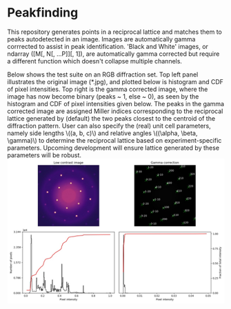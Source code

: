 # Peakfinding
This repository generates points in a reciprocal lattice and matches them to peaks autodetected in an image.
Images are automatically gamma corrrected to assist in peak identification. 'Black and White' 
images, or ndarray ([M[, N[, ...P]][, 1]), are automatically gamma corrected but require a different function which 
doesn't collapse multiple channels. 

Below shows the test suite on an RGB diffraction set. Top left panel illustrates the original image (*.jpg), and plotted below is histogram and CDF of pixel intensities. Top right is the gamma corrected image, where the image has now become binary (peaks ~ 1, else ~ 0), as seen by the histogram and CDF of pixel intensities given below. The peaks in the gamma corrected image are assigned Miller indices corresponding to the reciprocal lattice generated by (default) the two peaks
closest to the centroid of the diffraction pattern. User can also specify the (real) unit cell parameters, namely side lengths \\((a, b, c)\\) and relative angles \\((\alpha, \beta, \gamma)\\) to determine the reciprocal lattice based on
experiment-specific parameters. Upcoming development will ensure lattice generated by these parameters will be robust.
![Fig 1: RGB Peak Detection and Lattice Indexing](test_RGB_fitted.jpg)